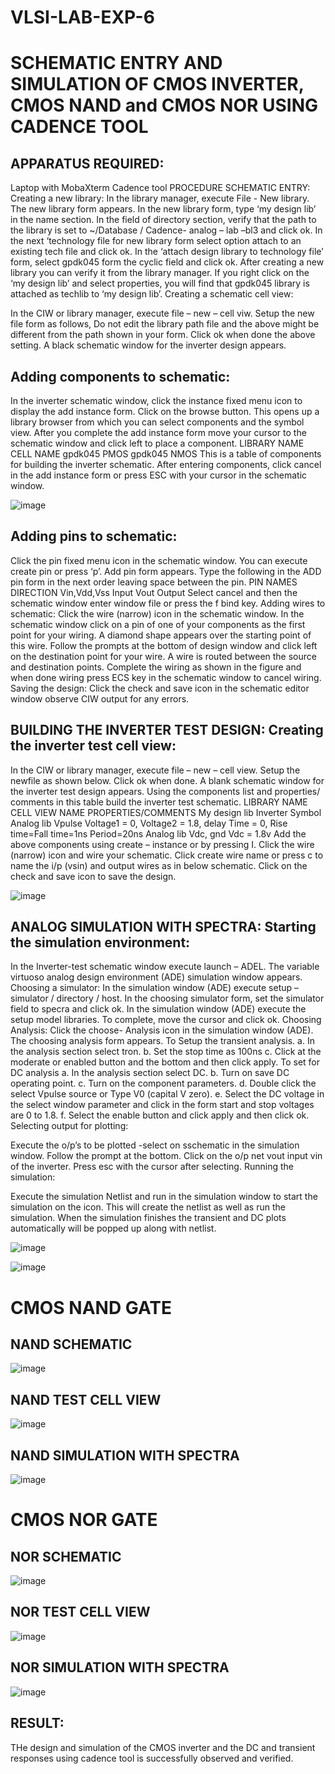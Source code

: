 # VLSI-LAB-EXP-6
# SCHEMATIC ENTRY AND SIMULATION OF CMOS INVERTER, CMOS NAND and CMOS NOR USING CADENCE TOOL

## APPARATUS REQUIRED:

Laptop with MobaXterm
Cadence tool PROCEDURE SCHEMATIC ENTRY: Creating a new library:
In the library manager, execute File - New library. The new library form appears.
In the new library form, type ‘my design lib’ in the name section.
In the field of directory section, verify that the path to the library is set to ~/Database / Cadence- analog – lab –bl3 and click ok.
In the next ‘technology file for new library form select option attach to an existing tech file and click ok.
In the ‘attach design library to technology file’ form, select gpdk045 form the cyclic field and click ok.
After creating a new library you can verify it from the library manager.
If you right click on the ‘my design lib’ and select properties, you will find that gpdk045 library is attached as techlib to ‘my design lib’.
Creating a schematic cell view:

In the CIW or library manager, execute file – new – cell viw.
Setup the new file form as follows, Do not edit the library path file and the above might be different from the path shown in your form.
Click ok when done the above setting. A black schematic window for the inverter design appears.
## Adding components to schematic:

In the inverter schematic window, click the instance fixed menu icon to display the add instance form.
Click on the browse button. This opens up a library browser from which you can select components and the symbol view.
After you complete the add instance form move your cursor to the schematic window and click left to place a component. LIBRARY NAME CELL NAME gpdk045 PMOS gpdk045 NMOS
This is a table of components for building the inverter schematic.
After entering components, click cancel in the add instance form or press ESC with your cursor in the schematic window.

![image](https://github.com/Logesh-KS/VLSI-LAB-EXP-6/assets/113246318/a91808f3-7396-4372-b8a7-cd6f16681a3c)


## Adding pins to schematic:

Click the pin fixed menu icon in the schematic window. You can execute create pin or press ‘p’.
Add pin form appears. Type the following in the ADD pin form in the next order leaving space between the pin. PIN NAMES DIRECTION Vin,Vdd,Vss Input Vout Output
Select cancel and then the schematic window enter window file or press the f bind key. Adding wires to schematic:
Click the wire (narrow) icon in the schematic window.
In the schematic window click on a pin of one of your components as the first point for your wiring. A diamond shape appears over the starting point of this wire.
Follow the prompts at the bottom of design window and click left on the destination point for your wire. A wire is routed between the source and destination points.
Complete the wiring as shown in the figure and when done wiring press ECS key in the schematic window to cancel wiring.
Saving the design: Click the check and save icon in the schematic editor window observe CIW output for any errors.

## BUILDING THE INVERTER TEST DESIGN: Creating the inverter test cell view:

In the CIW or library manager, execute file – new – cell view.
Setup the newfile as shown below.
Click ok when done. A blank schematic window for the inverter test design appears.
Using the components list and properties/ comments in this table build the inverter test schematic. LIBRARY NAME CELL VIEW NAME PROPERTIES/COMMENTS My design lib Inverter Symbol Analog lib Vpulse Voltage1 = 0, Voltage2 = 1.8, delay Time = 0, Rise time=Fall time=1ns Period=20ns Analog lib Vdc, gnd Vdc = 1.8v
Add the above components using create – instance or by pressing I.
Click the wire (narrow) icon and wire your schematic.
Click create wire name or press c to name the i/p (vsin) and output wires as in below schematic.
Click on the check and save icon to save the design.

![image](https://github.com/Logesh-KS/VLSI-LAB-EXP-6/assets/113246318/dbc9f50e-28de-426a-8a16-899267da9ecc)

## ANALOG SIMULATION WITH SPECTRA: Starting the simulation environment:

In the Inverter-test schematic window execute launch – ADEL. The variable virtuoso analog design environment (ADE) simulation window appears. Choosing a simulator:
In the simulation window (ADE) execute setup – simulator / directory / host.
In the choosing simulator form, set the simulator field to specra and click ok.
In the simulation window (ADE) execute the setup model libraries. To complete, move the cursor and click ok. Choosing Analysis:
Click the choose- Analysis icon in the simulation window (ADE).
The choosing analysis form appears.
To Setup the transient analysis. a. In the analysis section select tron. b. Set the stop time as 100ns c. Click at the moderate or enabled button and the bottom and then click apply.
To set for DC analysis a. In the analysis section select DC. b. Turn on save DC operating point. c. Turn on the component parameters. d. Double click the select Vpulse source or Type V0 (capital V zero). e. Select the DC voltage in the select window parameter and click in the form start and stop voltages are 0 to 1.8. f. Select the enable button and click apply and then click ok.
Selecting output for plotting:

Execute the o/p’s to be plotted -select on sschematic in the simulation window.
Follow the prompt at the bottom. Click on the o/p net vout input vin of the inverter. Press esc with the cursor after selecting.
Running the simulation:

Execute the simulation Netlist and run in the simulation window to start the simulation on the icon. This will create the netlist as well as run the simulation.
When the simulation finishes the transient and DC plots automatically will be popped up along with netlist.

![image](https://github.com/Logesh-KS/VLSI-LAB-EXP-6/assets/113246318/b339a0eb-c6e3-46ca-9c49-ce614efcc100)

![image](https://github.com/Logesh-KS/VLSI-LAB-EXP-6/assets/113246318/451241a0-510e-450c-99dd-035eb6b7f500)

# CMOS NAND GATE

## NAND SCHEMATIC

![image](https://github.com/Logesh-KS/VLSI-LAB-EXP-6/assets/113246318/18c63cf5-417f-46fc-a3a5-330847007bbb)

## NAND TEST CELL VIEW

![image](https://github.com/Logesh-KS/VLSI-LAB-EXP-6/assets/113246318/07bea821-9212-4fb4-aa28-2f6eb33d8afb)

## NAND SIMULATION WITH SPECTRA

![image](https://github.com/Logesh-KS/VLSI-LAB-EXP-6/assets/113246318/5413e719-3c98-48db-ac28-bdd7ab4b24af)

# CMOS NOR GATE

## NOR SCHEMATIC

![image](https://github.com/Logesh-KS/VLSI-LAB-EXP-6/assets/113246318/5f9d8371-12be-43af-bfd4-afa2134627a7)


## NOR TEST CELL VIEW

![image](https://github.com/Logesh-KS/VLSI-LAB-EXP-6/assets/113246318/dbf37cf9-b089-419f-8e46-6da0b7a3cbca)

## NOR SIMULATION WITH SPECTRA

![image](https://github.com/Logesh-KS/VLSI-LAB-EXP-6/assets/113246318/d99caea3-4bdf-4467-9f0f-bb0de8e2e96b)

## RESULT:
THe design and simulation of the CMOS inverter and the DC and transient responses using cadence tool is successfully observed and verified.










